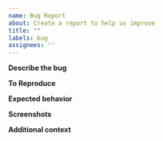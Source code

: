 ```yaml
---
name: Bug Report
about: Create a report to help us improve
title: ""
labels: bug
assignees: ''
---
```


**Describe the bug**
<!-- A clear and concise description of what the bug is. -->

**To Reproduce**
<!--
	Steps to reproduce the behavior:
	1. Go to '...'
	2. Click on '....'
	3. Scroll down to '....'
	4. See error
-->

**Expected behavior**
<!-- A clear and concise description of what you expected to happen. -->

**Screenshots**
<!-- If applicable, add screenshots to help explain your problem. -->

**Additional context**
<!-- Add any other context about the problem here. -->
